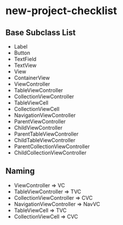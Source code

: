 # new-project-checklist
## Base Subclass List
* Label
* Button
* TextField
* TextView
* View
* ContainerView
* ViewController
* TableViewController
* CollectionViewController
* TableViewCell
* CollectionViewCell
* NavigationViewController
* ParentViewController
* ChildViewController
* ParentTableViewController
* ChildTableViewController
* ParentCollectionViewController
* ChildCollectionViewController


## Naming
* ViewController => VC
* TableViewController => TVC
* CollectionViewController => CVC
* NavigationViewController => NavVC
* TableViewCell => TVC
* CollectionViewCell => CVC
